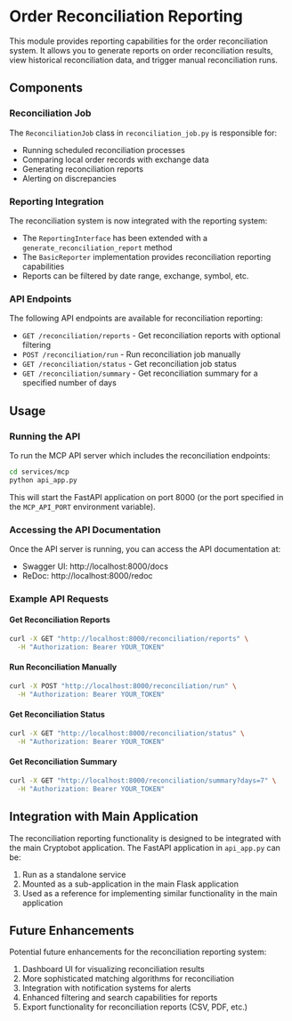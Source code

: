 # Order Reconciliation Reporting

This module provides reporting capabilities for the order reconciliation system. It allows you to generate reports on order reconciliation results, view historical reconciliation data, and trigger manual reconciliation runs.

## Components

### Reconciliation Job

The `ReconciliationJob` class in `reconciliation_job.py` is responsible for:

- Running scheduled reconciliation processes
- Comparing local order records with exchange data
- Generating reconciliation reports
- Alerting on discrepancies

### Reporting Integration

The reconciliation system is now integrated with the reporting system:

- The `ReportingInterface` has been extended with a `generate_reconciliation_report` method
- The `BasicReporter` implementation provides reconciliation reporting capabilities
- Reports can be filtered by date range, exchange, symbol, etc.

### API Endpoints

The following API endpoints are available for reconciliation reporting:

- `GET /reconciliation/reports` - Get reconciliation reports with optional filtering
- `POST /reconciliation/run` - Run reconciliation job manually
- `GET /reconciliation/status` - Get reconciliation job status
- `GET /reconciliation/summary` - Get reconciliation summary for a specified number of days

## Usage

### Running the API

To run the MCP API server which includes the reconciliation endpoints:

```bash
cd services/mcp
python api_app.py
```

This will start the FastAPI application on port 8000 (or the port specified in the `MCP_API_PORT` environment variable).

### Accessing the API Documentation

Once the API server is running, you can access the API documentation at:

- Swagger UI: http://localhost:8000/docs
- ReDoc: http://localhost:8000/redoc

### Example API Requests

#### Get Reconciliation Reports

```bash
curl -X GET "http://localhost:8000/reconciliation/reports" \
  -H "Authorization: Bearer YOUR_TOKEN"
```

#### Run Reconciliation Manually

```bash
curl -X POST "http://localhost:8000/reconciliation/run" \
  -H "Authorization: Bearer YOUR_TOKEN"
```

#### Get Reconciliation Status

```bash
curl -X GET "http://localhost:8000/reconciliation/status" \
  -H "Authorization: Bearer YOUR_TOKEN"
```

#### Get Reconciliation Summary

```bash
curl -X GET "http://localhost:8000/reconciliation/summary?days=7" \
  -H "Authorization: Bearer YOUR_TOKEN"
```

## Integration with Main Application

The reconciliation reporting functionality is designed to be integrated with the main Cryptobot application. The FastAPI application in `api_app.py` can be:

1. Run as a standalone service
2. Mounted as a sub-application in the main Flask application
3. Used as a reference for implementing similar functionality in the main application

## Future Enhancements

Potential future enhancements for the reconciliation reporting system:

1. Dashboard UI for visualizing reconciliation results
2. More sophisticated matching algorithms for reconciliation
3. Integration with notification systems for alerts
4. Enhanced filtering and search capabilities for reports
5. Export functionality for reconciliation reports (CSV, PDF, etc.)